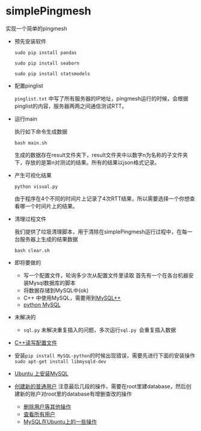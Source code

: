 # simplePingmesh
实现一个简单的pingmesh
- 预先安装软件
    ```
    sudo pip install pandas
    ```
    ```
    sudo pip install seaborn
    ```
    ```
    sudo pip install statsmodels
    ```

- 配置pinglist

  `pinglist.txt` 中写了所有服务器的IP地址，pingmesh运行的时候，会根据pinglist的内容，服务器两两之间通信测试RTT。

- 运行main

  执行如下命令生成数据

  ```
  bash main.sh
  ```

  生成的数据存在result文件夹下，result文件夹中以数字n为名称的子文件夹下，存放的是第n对测试的结果。所有的结果以json格式记录。

- 产生可视化结果

  ```
  python visual.py
  ```

  由于程序在4个不同的时间片上记录了4次RTT结果，所以需要选择一个你想查看哪一个时间片上的结果。

- 清理过程文件

  我们提供了垃圾清理脚本，用于清除在simplePingmesh运行过程中，在每一台服务器上生成的结果数据

  ```
  bash clear.sh
  ```

- 即将要做的
    - 写一个配置文件，轮询多少次从配置文件里读取
    首先有一个在各台机器安装Mysql数据库的脚本
    - 将数据存储到MySQL中(ok)
    - C++ 中使用MySQL，需要用到[MySQL++](https://www.cnblogs.com/zhxilin/p/5897211.html)
    - [python MySQL](https://www.runoob.com/python/python-mysql.html)
- 未解决的
    - `sql.py` 未解决重复插入的问题，多次运行`sql.py `会重复插入数据

- [C++读写配置文件](https://blog.csdn.net/jixuxiangqianzou/article/details/9070147)

- 安装`pip install MySQL-python`的时候出现错误，需要先进行下面的安装操作
    `sudo apt-get install libmysqld-dev`

- [Ubuntu 上安装MySQL](https://zhuanlan.zhihu.com/p/64080934)
- [创建新的普通用户](https://blog.csdn.net/sicongfu/article/details/51499050) 注意最后几段的操作，需要在root里建database，然后创建新的账户对root里的database有增删查改的操作
    - [删除用户等其他操作](https://blog.csdn.net/u014453898/article/details/55064312)
    - [查看所有用户](https://blog.csdn.net/qq_37996815/article/details/78934536)
    - [MySQL在Ubuntu上的一些操作](https://www.cnblogs.com/zhuyp1015/p/3561470.html)